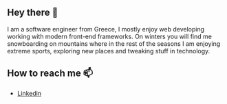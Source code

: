## Hey there 👋

I am a software engineer from Greece, I mostly enjoy web developing working with modern front-end frameworks.
On winters you will find me snowboarding on mountains where in the rest of the seasons I am enjoying extreme sports, exploring new places and tweaking stuff in technology. 

## How to reach me 📫 

- [Linkedin](https://www.linkedin.com/in/vasilis-samoladas/)

